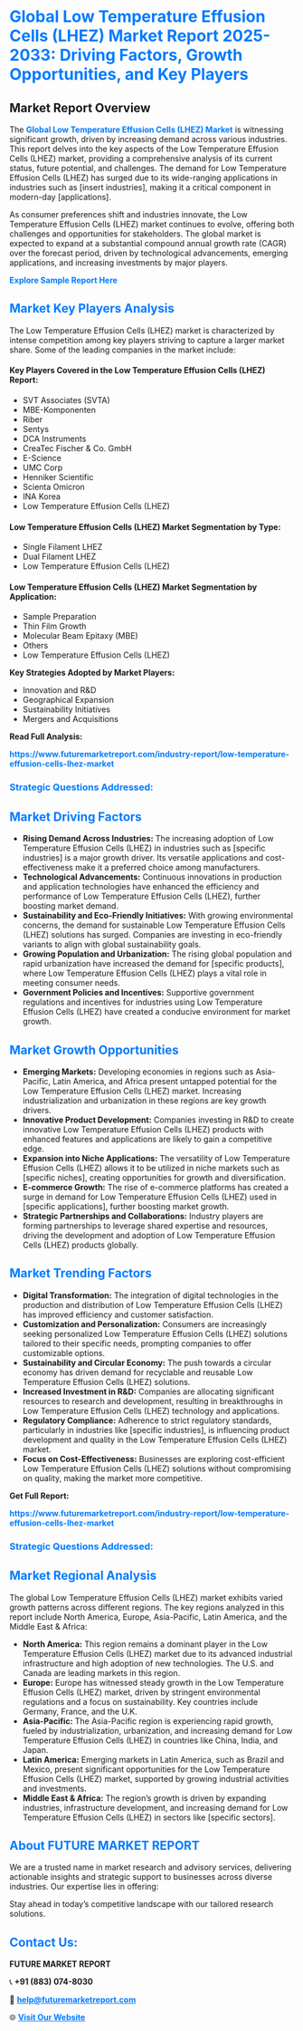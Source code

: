 <h1 style="color: #007BFF;">Global Low Temperature Effusion Cells (LHEZ) Market Report 2025-2033: Driving Factors, Growth Opportunities, and Key Players</h1>

<section id="overview">
<h2>Market Report Overview</h2>
<p>The <a href="https://www.futuremarketreport.com/industry-report/low-temperature-effusion-cells-lhez-market" style="color: #007BFF; text-decoration: none;"><strong>Global Low Temperature Effusion Cells (LHEZ) Market</strong></a> is witnessing significant growth, driven by increasing demand across various industries. This report delves into the key aspects of the Low Temperature Effusion Cells (LHEZ) market, providing a comprehensive analysis of its current status, future potential, and challenges. The demand for Low Temperature Effusion Cells (LHEZ) has surged due to its wide-ranging applications in industries such as [insert industries], making it a critical component in modern-day [applications].</p>
<p>As consumer preferences shift and industries innovate, the Low Temperature Effusion Cells (LHEZ) market continues to evolve, offering both challenges and opportunities for stakeholders. The global market is expected to expand at a substantial compound annual growth rate (CAGR) over the forecast period, driven by technological advancements, emerging applications, and increasing investments by major players.</p>
</section>

<section id="overview">
<p><a href="https://www.futuremarketreport.com/request-sample/reportId=99804" style="color: #007BFF; text-decoration: none;"><strong>Explore Sample Report Here</strong></a></p>
</section>

<section id="key-players">
<h2 style="color: #007BFF;">Market Key Players Analysis</h2>
<p>The Low Temperature Effusion Cells (LHEZ) market is characterized by intense competition among key players striving to capture a larger market share. Some of the leading companies in the market include:</p>
<h4>Key Players Covered in the Low Temperature Effusion Cells (LHEZ) Report:</h4>
<ul><li>SVT Associates (SVTA)</li><li>MBE-Komponenten</li><li>Riber</li><li>Sentys</li><li>DCA Instruments</li><li>CreaTec Fischer &amp; Co. GmbH</li><li>E-Science</li><li>UMC Corp</li><li>Henniker Scientific</li><li>Scienta Omicron</li><li>INA Korea</li><li>Low Temperature Effusion Cells (LHEZ)</li></ul>
<h4>Low Temperature Effusion Cells (LHEZ) Market Segmentation by Type:</h4>
<ul><li>Single Filament LHEZ</li><li>Dual Filament LHEZ</li><li>Low Temperature Effusion Cells (LHEZ)</li></ul>

<h4>Low Temperature Effusion Cells (LHEZ) Market Segmentation by Application:</h4>
<ul><li>Sample Preparation</li><li>Thin Film Growth</li><li>Molecular Beam Epitaxy (MBE)</li><li>Others</li><li>Low Temperature Effusion Cells (LHEZ)</li></ul>
<p><strong>Key Strategies Adopted by Market Players:</strong></p>
<ul>
<li>Innovation and R&D</li>
<li>Geographical Expansion</li>
<li>Sustainability Initiatives</li>
<li>Mergers and Acquisitions</li>
</ul>
</section>

<section>
<p><strong>Read Full Analysis: </strong></p><a href="https://www.futuremarketreport.com/industry-report/low-temperature-effusion-cells-lhez-market" style="color: #007BFF; text-decoration: none;"><strong>https://www.futuremarketreport.com/industry-report/low-temperature-effusion-cells-lhez-market</strong></a>
<h3 style="color: #007BFF;">Strategic Questions Addressed:</h3>
</section>

<section id="driving-factors">
<h2 style="color: #007BFF;">Market Driving Factors</h2>
<ul>
<li><strong>Rising Demand Across Industries:</strong> The increasing adoption of Low Temperature Effusion Cells (LHEZ) in industries such as [specific industries] is a major growth driver. Its versatile applications and cost-effectiveness make it a preferred choice among manufacturers.</li>
<li><strong>Technological Advancements:</strong> Continuous innovations in production and application technologies have enhanced the efficiency and performance of Low Temperature Effusion Cells (LHEZ), further boosting market demand.</li>
<li><strong>Sustainability and Eco-Friendly Initiatives:</strong> With growing environmental concerns, the demand for sustainable Low Temperature Effusion Cells (LHEZ) solutions has surged. Companies are investing in eco-friendly variants to align with global sustainability goals.</li>
<li><strong>Growing Population and Urbanization:</strong> The rising global population and rapid urbanization have increased the demand for [specific products], where Low Temperature Effusion Cells (LHEZ) plays a vital role in meeting consumer needs.</li>
<li><strong>Government Policies and Incentives:</strong> Supportive government regulations and incentives for industries using Low Temperature Effusion Cells (LHEZ) have created a conducive environment for market growth.</li>
</ul>
</section>

<section id="growth-opportunities">
<h2 style="color: #007BFF;">Market Growth Opportunities</h2>
<ul>
<li><strong>Emerging Markets:</strong> Developing economies in regions such as Asia-Pacific, Latin America, and Africa present untapped potential for the Low Temperature Effusion Cells (LHEZ) market. Increasing industrialization and urbanization in these regions are key growth drivers.</li>
<li><strong>Innovative Product Development:</strong> Companies investing in R&D to create innovative Low Temperature Effusion Cells (LHEZ) products with enhanced features and applications are likely to gain a competitive edge.</li>
<li><strong>Expansion into Niche Applications:</strong> The versatility of Low Temperature Effusion Cells (LHEZ) allows it to be utilized in niche markets such as [specific niches], creating opportunities for growth and diversification.</li>
<li><strong>E-commerce Growth:</strong> The rise of e-commerce platforms has created a surge in demand for Low Temperature Effusion Cells (LHEZ) used in [specific applications], further boosting market growth.</li>
<li><strong>Strategic Partnerships and Collaborations:</strong> Industry players are forming partnerships to leverage shared expertise and resources, driving the development and adoption of Low Temperature Effusion Cells (LHEZ) products globally.</li>
</ul>
</section>

<section id="trending-factors">
<h2 style="color: #007BFF;">Market Trending Factors</h2>
<ul>
<li><strong>Digital Transformation:</strong> The integration of digital technologies in the production and distribution of Low Temperature Effusion Cells (LHEZ) has improved efficiency and customer satisfaction.</li>
<li><strong>Customization and Personalization:</strong> Consumers are increasingly seeking personalized Low Temperature Effusion Cells (LHEZ) solutions tailored to their specific needs, prompting companies to offer customizable options.</li>
<li><strong>Sustainability and Circular Economy:</strong> The push towards a circular economy has driven demand for recyclable and reusable Low Temperature Effusion Cells (LHEZ) solutions.</li>
<li><strong>Increased Investment in R&D:</strong> Companies are allocating significant resources to research and development, resulting in breakthroughs in Low Temperature Effusion Cells (LHEZ) technology and applications.</li>
<li><strong>Regulatory Compliance:</strong> Adherence to strict regulatory standards, particularly in industries like [specific industries], is influencing product development and quality in the Low Temperature Effusion Cells (LHEZ) market.</li>
<li><strong>Focus on Cost-Effectiveness:</strong> Businesses are exploring cost-efficient Low Temperature Effusion Cells (LHEZ) solutions without compromising on quality, making the market more competitive.</li>
</ul>
</section>

<section>
<p><strong>Get Full Report: </strong></p><a href="https://www.futuremarketreport.com/industry-report/low-temperature-effusion-cells-lhez-market" style="color: #007BFF; text-decoration: none;"><strong>https://www.futuremarketreport.com/industry-report/low-temperature-effusion-cells-lhez-market</strong></a>
<h3 style="color: #007BFF;">Strategic Questions Addressed:</h3>
</section>


<section id="regional-analysis">
<h2 style="color: #007BFF;">Market Regional Analysis</h2>
<p>The global Low Temperature Effusion Cells (LHEZ) market exhibits varied growth patterns across different regions. The key regions analyzed in this report include North America, Europe, Asia-Pacific, Latin America, and the Middle East & Africa:</p>
<ul>
<li><strong>North America:</strong> This region remains a dominant player in the Low Temperature Effusion Cells (LHEZ) market due to its advanced industrial infrastructure and high adoption of new technologies. The U.S. and Canada are leading markets in this region.</li>
<li><strong>Europe:</strong> Europe has witnessed steady growth in the Low Temperature Effusion Cells (LHEZ) market, driven by stringent environmental regulations and a focus on sustainability. Key countries include Germany, France, and the U.K.</li>
<li><strong>Asia-Pacific:</strong> The Asia-Pacific region is experiencing rapid growth, fueled by industrialization, urbanization, and increasing demand for Low Temperature Effusion Cells (LHEZ) in countries like China, India, and Japan.</li>
<li><strong>Latin America:</strong> Emerging markets in Latin America, such as Brazil and Mexico, present significant opportunities for the Low Temperature Effusion Cells (LHEZ) market, supported by growing industrial activities and investments.</li>
<li><strong>Middle East & Africa:</strong> The region’s growth is driven by expanding industries, infrastructure development, and increasing demand for Low Temperature Effusion Cells (LHEZ) in sectors like [specific sectors].</li>
</ul>
</section>

<footer>
<h2 style="color: #007BFF;">About FUTURE MARKET REPORT</h2>
<p>We are a trusted name in market research and advisory services, delivering actionable insights and strategic support to businesses across diverse industries. Our expertise lies in offering:</p>

<p>Stay ahead in today’s competitive landscape with our tailored research solutions.</p>

<h2 style="color: #007BFF;">Contact Us:</h2>
<p><strong>FUTURE MARKET REPORT</strong></p>
<p>📞 <strong>+91 (883) 074-8030</strong></p>
<p>📧 <strong><a href="mailto:help@futuremarketreport.com" style="color: #007BFF;">help@futuremarketreport.com</a></strong></p>
<p>🌐 <strong><a href="https://www.futuremarketreport.com/" style="color: #007BFF;">Visit Our Website</a></strong></p>
</footer>